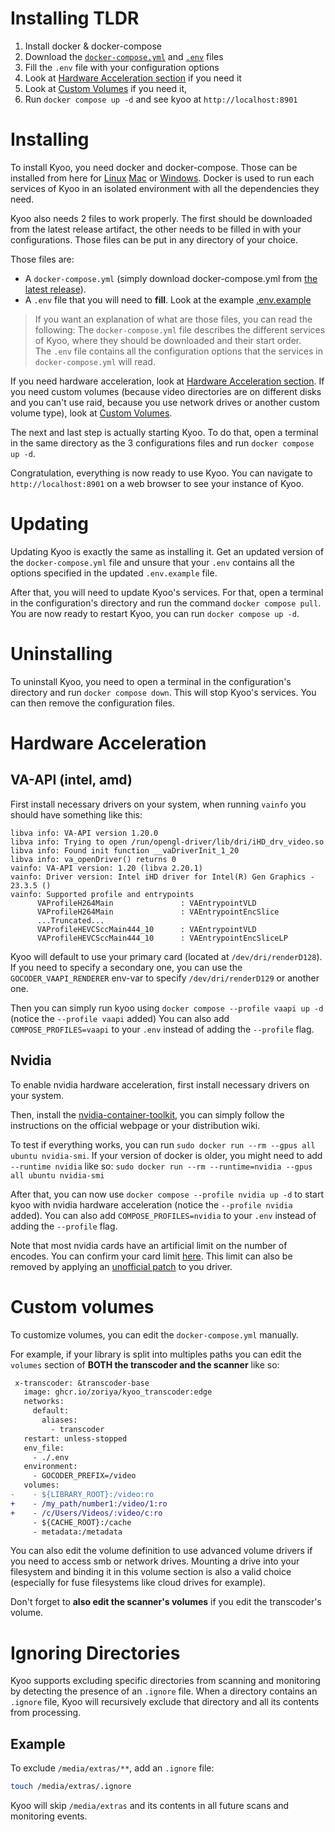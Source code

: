 # Installing TLDR

1. Install docker & docker-compose
2. Download the
   [`docker-compose.yml`](https://github.com/zoriya/kyoo/releases/latest/download/docker-compose.yml) and
   [`.env`](https://raw.githubusercontent.com/zoriya/Kyoo/master/.env.example) files
3. Fill the `.env` file with your configuration options
4. Look at [Hardware Acceleration section](#Hardware-Acceleration) if you need it
5. Look at [Custom Volumes](#Custom-Volumes) if you need it,
6. Run `docker compose up -d` and see kyoo at `http://localhost:8901`

# Installing

To install Kyoo, you need docker and docker-compose. Those can be installed from here for
[Linux](https://docs.docker.com/engine/install/)
[Mac](https://docs.docker.com/desktop/install/mac-install/)
or [Windows](https://docs.docker.com/desktop/install/windows-install/). Docker is used to run each services of Kyoo in
an isolated environment with all the dependencies they need.

Kyoo also needs 2 files to work properly. The first should be downloaded from the latest release artifact, the other needs to be filled in with your configurations.
Those files can be put in any directory of your choice.

Those files are:

- A `docker-compose.yml` (simply download docker-compose.yml from [the latest release](https://github.com/zoriya/kyoo/releases/latest/download/docker-compose.yml)).
- A `.env` file that you will need to **fill**. Look at the example [.env.example](https://raw.githubusercontent.com/zoriya/Kyoo/master/.env.example)

> If you want an explanation of what are those files, you can read the following:
> The `docker-compose.yml` file describes the different services of Kyoo, where they should be downloaded and their start order. \
> The `.env` file contains all the configuration options that the services in `docker-compose.yml` will read.

If you need hardware acceleration, look at [Hardware Acceleration section](#Hardware-Acceleration).
If you need custom volumes (because video directories are on different disks and you can't use raid, because you use network drives or another custom volume type), look at [Custom Volumes](#Custom-Volumes).

The next and last step is actually starting Kyoo. To do that, open a terminal in the same directory as the 3 configurations files
and run `docker compose up -d`.

Congratulation, everything is now ready to use Kyoo. You can navigate to `http://localhost:8901` on a web browser to see your instance of Kyoo.

# Updating

Updating Kyoo is exactly the same as installing it. Get an updated version of the `docker-compose.yml` file and
unsure that your `.env` contains all the options specified in the updated `.env.example` file.

After that, you will need to update Kyoo's services. For that, open a terminal in the configuration's directory and run
the command `docker compose pull`. You are now ready to restart Kyoo, you can run `docker compose up -d`.

# Uninstalling

To uninstall Kyoo, you need to open a terminal in the configuration's directory and run `docker compose down`. This will
stop Kyoo's services. You can then remove the configuration files.

# Hardware Acceleration

## VA-API (intel, amd)

First install necessary drivers on your system, when running `vainfo` you should have something like this:
```
libva info: VA-API version 1.20.0
libva info: Trying to open /run/opengl-driver/lib/dri/iHD_drv_video.so
libva info: Found init function __vaDriverInit_1_20
libva info: va_openDriver() returns 0
vainfo: VA-API version: 1.20 (libva 2.20.1)
vainfo: Driver version: Intel iHD driver for Intel(R) Gen Graphics - 23.3.5 ()
vainfo: Supported profile and entrypoints
      VAProfileH264Main               :	VAEntrypointVLD
      VAProfileH264Main               :	VAEntrypointEncSlice
      ...Truncated...
      VAProfileHEVCSccMain444_10      :	VAEntrypointVLD
      VAProfileHEVCSccMain444_10      :	VAEntrypointEncSliceLP
```
Kyoo will default to use your primary card (located at `/dev/dri/renderD128`). If you need to specify a secondary one, you
can use the `GOCODER_VAAPI_RENDERER` env-var to specify `/dev/dri/renderD129` or another one.

Then you can simply run kyoo using `docker compose --profile vaapi up -d` (notice the `--profile vaapi` added)
You can also add `COMPOSE_PROFILES=vaapi` to your `.env` instead of adding the `--profile` flag.

## Nvidia

To enable nvidia hardware acceleration, first install necessary drivers on your system.

Then, install the [nvidia-container-toolkit](https://docs.nvidia.com/datacenter/cloud-native/container-toolkit/latest/install-guide.html), you can simply
follow the instructions on the official webpage or your distribution wiki.

To test if everything works, you can run `sudo docker run --rm --gpus all ubuntu nvidia-smi`. If your version of docker is older,
you might need to add `--runtime nvidia` like so: `sudo docker run --rm --runtime=nvidia --gpus all ubuntu nvidia-smi`

After that, you can now use `docker compose --profile nvidia up -d` to start kyoo with nvidia hardware acceleration (notice the `--profile nvidia` added).
You can also add `COMPOSE_PROFILES=nvidia` to your `.env` instead of adding the `--profile` flag.

Note that most nvidia cards have an artificial limit on the number of encodes. You can confirm your card limit [here](https://developer.nvidia.com/video-encode-and-decode-gpu-support-matrix-new).
This limit can also be removed by applying an [unofficial patch](https://github.com/keylase/nvidia-patch) to you driver.

# Custom volumes

To customize volumes, you can edit the `docker-compose.yml` manually.

For example, if your library is split into multiples paths you can edit the `volumes` section of **BOTH the transcoder and the scanner** like so:

```patch
 x-transcoder: &transcoder-base
   image: ghcr.io/zoriya/kyoo_transcoder:edge
   networks:
     default:
       aliases:
         - transcoder
   restart: unless-stopped
   env_file:
     - ./.env
   environment:
     - GOCODER_PREFIX=/video
   volumes:
-    - ${LIBRARY_ROOT}:/video:ro
+    - /my_path/number1:/video/1:ro
+    - /c/Users/Videos/:video/c:ro
     - ${CACHE_ROOT}:/cache
     - metadata:/metadata
```
You can also edit the volume definition to use advanced volume drivers if you need to access smb or network drives. Mounting a drive into your filesystem and binding it in this volume section is also a valid choice (especially for fuse filesystems like cloud drives for example).

Don't forget to **also edit the scanner's volumes** if you edit the transcoder's volume.

# Ignoring Directories
Kyoo supports excluding specific directories from scanning and monitoring by detecting the presence of an `.ignore` file. When a directory contains an `.ignore` file, Kyoo will recursively exclude that directory and all its contents from processing.

## Example
To exclude `/media/extras/**`, add an `.ignore` file:

```bash
touch /media/extras/.ignore
```
Kyoo will skip `/media/extras` and its contents in all future scans and monitoring events.
